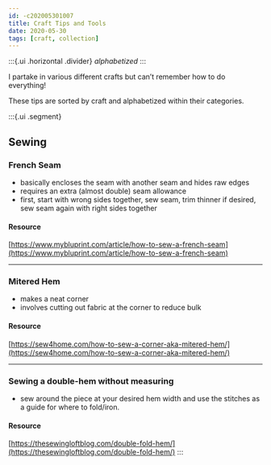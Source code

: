 ```yaml
---
id: -c202005301007
title: Craft Tips and Tools
date: 2020-05-30
tags: [craft, collection]
---
```

:::{.ui .horizontal .divider}
*alphabetized*
:::

I partake in various different crafts but can’t remember how to do everything! 

These tips are sorted by craft and alphabetized within their categories.

:::{.ui .segment}
## Sewing

### French Seam
- basically encloses the seam with another seam and hides raw edges
- requires an extra (almost double) seam allowance
- first, start with wrong sides together, sew seam, trim thinner if desired, sew seam again with right sides together
#### Resource
[https://www.mybluprint.com/article/how-to-sew-a-french-seam](https://www.mybluprint.com/article/how-to-sew-a-french-seam)

---

### Mitered Hem
- makes a neat corner
- involves cutting out fabric at the corner to reduce bulk
#### Resource
[https://sew4home.com/how-to-sew-a-corner-aka-mitered-hem/](https://sew4home.com/how-to-sew-a-corner-aka-mitered-hem/)

---

### Sewing a double-hem without measuring
- sew around the piece at your desired hem width and use the stitches as a guide for where to fold/iron.
#### Resource
[https://thesewingloftblog.com/double-fold-hem/](https://thesewingloftblog.com/double-fold-hem/)
:::





